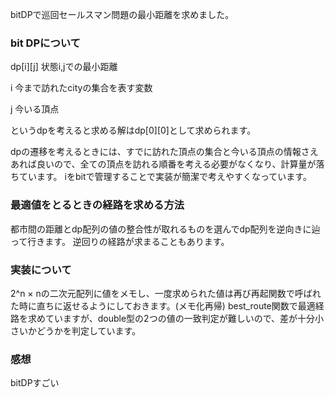 bitDPで巡回セールスマン問題の最小距離を求めました。

### bit DPについて
dp[i][j] 状態i,jでの最小距離

i 今まで訪れたcityの集合を表す変数

j 今いる頂点

というdpを考えると求める解はdp[0][0]として求められます。

dpの遷移を考えるときには、すでに訪れた頂点の集合と今いる頂点の情報さえあれば良いので、全ての頂点を訪れる順番を考える必要がなくなり、計算量が落ちています。
iをbitで管理することで実装が簡潔で考えやすくなっています。

### 最適値をとるときの経路を求める方法
都市間の距離とdp配列の値の整合性が取れるものを選んでdp配列を逆向きに辿って行きます。
逆回りの経路が求まることもあります。

### 実装について
2^n × nの二次元配列に値をメモし、一度求められた値は再び再起関数で呼ばれた時に直ちに返せるようにしておきます。(メモ化再帰)
best_route関数で最適経路を求めていますが、double型の2つの値の一致判定が難しいので、差が十分小さいかどうかを判定しています。


### 感想
bitDPすごい
